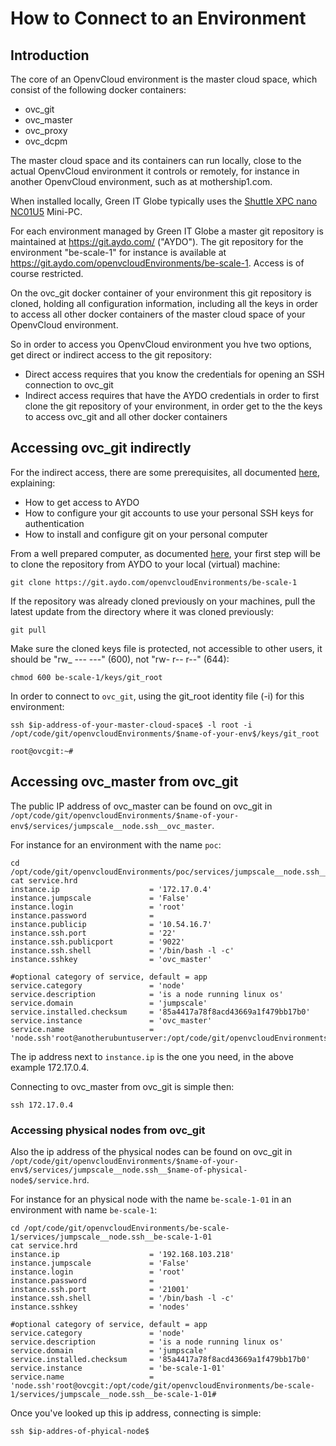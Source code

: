# How to Connect to an Environment

## Introduction

The core of an OpenvCloud environment is the master cloud space, which consist of the following docker containers:
- ovc_git
- ovc_master
- ovc_proxy
- ovc_dcpm

The master cloud space and its containers can run locally, close to the actual OpenvCloud environment it controls or remotely, for instance in another OpenvCloud environment, such as at mothership1.com.

When installed locally, Green IT Globe typically uses the [Shuttle XPC nano NC01U5](http://www.shuttle.eu/products/nano/nc01u5/) Mini-PC.

For each environment managed by Green IT Globe a master git repository is maintained at https://git.aydo.com/ ("AYDO"). The git repository for the environment "be-scale-1" for instance is available at https://git.aydo.com/openvcloudEnvironments/be-scale-1. Access is of course restricted.

On the ovc_git docker container of your environment this git repository is cloned, holding all configuration information, including all the keys in order to access all other docker containers of the master cloud space of your OpenvCloud environment.

So in order to access you OpenvCloud environment you hve two options, get direct or indirect access to the git repository:

- Direct access requires that you know the credentials for opening an SSH connection to ovc_git
- Indirect access requires that have the AYDO credentials in order to first clone the git repository of your environment, in order get to the the keys to access ovc_git and all other docker containers


## Accessing ovc_git indirectly

For the indirect access, there are some prerequisites, all documented [here](preparing_for_indirect_access.md), explaining:
- How to get access to AYDO
- How to configure your git accounts to use your personal SSH keys for authentication
- How to install and configure git on your personal computer

From a well prepared computer, as documented [here](preparing_for_indirect_access.md), your first step will be to clone the repository from AYDO to your local (virtual) machine:
```
git clone https://git.aydo.com/openvcloudEnvironments/be-scale-1
```

If the repository was already cloned previously on your machines, pull the latest update from the directory where it was cloned previously:
```
git pull
```

Make sure the cloned keys file is protected, not accessible to other users, it should be "rw_ --- ---" (600), not "rw- r-- r--" (644):
```
chmod 600 be-scale-1/keys/git_root
```

In order to connect to `ovc_git`, using the git_root identity file (-i) for this environment:
```
ssh $ip-address-of-your-master-cloud-space$ -l root -i /opt/code/git/openvcloudEnvironments/$name-of-your-env$/keys/git_root

root@ovcgit:~#
```

## Accessing ovc_master from ovc_git

The public IP address of ovc_master can be found on ovc_git in `/opt/code/git/openvcloudEnvironments/$name-of-your-env$/services/jumpscale__node.ssh__ovc_master`.

For instance for an environment with the name `poc`:
```
cd /opt/code/git/openvcloudEnvironments/poc/services/jumpscale__node.ssh__ovc_master
cat service.hrd
instance.ip                    = '172.17.0.4'
instance.jumpscale             = 'False'
instance.login                 = 'root'
instance.password              =
instance.publicip              = '10.54.16.7'
instance.ssh.port              = '22'
instance.ssh.publicport        = '9022'
instance.ssh.shell             = '/bin/bash -l -c'
instance.sshkey                = 'ovc_master'

#optional category of service, default = app
service.category               = 'node'
service.description            = 'is a node running linux os'
service.domain                 = 'jumpscale'
service.installed.checksum     = '85a4417a78f8acd43669a1f479bb17b0'
service.instance               = 'ovc_master'
service.name                   = 'node.ssh'root@anotherubuntuserver:/opt/code/git/openvcloudEnvironments/poc/services/jumpscale__node.ssh__ovc_master#
```

The ip address next to `instance.ip` is the one you need, in the above example 172.17.0.4.

Connecting to ovc_master from ovc_git is simple then:
```
ssh 172.17.0.4
```

### Accessing physical nodes from ovc_git

Also the ip address of the physical nodes can be found on ovc_git in `/opt/code/git/openvcloudEnvironments/$name-of-your-env$/services/jumpscale__node.ssh__$name-of-physical-node$/service.hrd`.

For instance for an physical node with the name `be-scale-1-01` in an environment with name `be-scale-1`:
```
cd /opt/code/git/openvcloudEnvironments/be-scale-1/services/jumpscale__node.ssh__be-scale-1-01
cat service.hrd
instance.ip                    = '192.168.103.218'
instance.jumpscale             = 'False'
instance.login                 = 'root'
instance.password              =
instance.ssh.port              = '21001'
instance.ssh.shell             = '/bin/bash -l -c'
instance.sshkey                = 'nodes'

#optional category of service, default = app
service.category               = 'node'
service.description            = 'is a node running linux os'
service.domain                 = 'jumpscale'
service.installed.checksum     = '85a4417a78f8acd43669a1f479bb17b0'
service.instance               = 'be-scale-1-01'
service.name                   = 'node.ssh'root@ovcgit:/opt/code/git/openvcloudEnvironments/be-scale-1/services/jumpscale__node.ssh__be-scale-1-01#
```

Once you've looked up this ip address, connecting is simple:
```
ssh $ip-addres-of-phyical-node$
```
